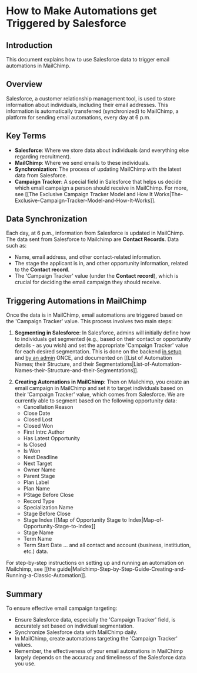 # How to Make Automations get Triggered by Salesforce

## Introduction
This document explains how to use Salesforce data to trigger email automations in MailChimp.

## Overview
Salesforce, a customer relationship management tool, is used to store information about individuals, including their email addresses. This information is automatically transferred (synchronized) to MailChimp, a platform for sending email automations, every day at 6 p.m.

## Key Terms
- **Salesforce**: Where we store data about individuals (and everything else regarding recruitment).
- **MailChimp**: Where we send emails to these individuals.
- **Synchronization**: The process of updating MailChimp with the latest data from Salesforce.
- **Campaign Tracker**: A special field in Salesforce that helps us decide which email campaign a person should receive in MailChimp. For more, see [[The Exclusive Campaign Tracker Model and How It Works|The-Exclusive-Campaign-Tracker-Model-and-How-It-Works]].

## Data Synchronization
Each day, at 6 p.m., information from Salesforce is updated in MailChimp. The data sent from Salesforce to Mailchimp are **Contact Records**. Data such as:
- Name, email address, and other contact-related information.
- The stage the applicant is in, and other opportunity information, related to the **Contact record**.
- The 'Campaign Tracker' value (under the **Contact record**), which is crucial for deciding the email campaign they should receive.

## Triggering Automations in MailChimp
Once the data is in MailChimp, email automations are triggered based on the 'Campaign Tracker' value. This process involves two main steps:
1. **Segmenting in Salesforce**: In Salesforce, admins will initially define how to individuals get segmented (e.g., based on their contact or opportunity details - as you wish) and set the appropriate 'Campaign Tracker' value for each desired segmentation. This is done on the backend [in setup](https://nec.lightning.force.com/lightning/setup/ObjectManager/Contact/FieldsAndRelationships/00NOj0000001X1x/view) and [by an admin](https://help.salesforce.com/s/articleView?id=sf.customize_formulas.htm&type=5) ONCE, and documented on [[List of Automation Names; their Structure, and their Segmentations|List-of-Automation-Names-their-Structure-and-their-Segmentations]].


<!-- Provide link and screenshot -->
<!-- You have to refer to Salesforce How to documentation - I will link -->


2. **Creating Automations in MailChimp**: Then on Mailchimp, you create an email campaign in MailChimp and set it to target individuals based on their 'Campaign Tracker' value, which comes from Salesforce.
We are currently able to segment based on the following opportunity data:
    * Cancellation Reason
    * Close Date
    * Closed Lost
    * Closed Won
    * First Intrc Author
    * Has Latest Opportunity
    * Is Closed
    * Is Won
    * Next Deadline
    * Next Target
    * Owner Name
    * Parent Stage
    * Plan Label
    * Plan Name
    * PStage Before Close
    * Record Type
    * Specialization Name
    * Stage Before Close
    * Stage Index [[Map of Opportunity Stage to Index|Map-of-Opportunity-Stage-to-Index]]
    * Stage Name
    * Term Name
    * Term Start Date
    ... and all contact and account (business, institiution, etc.) data.

For step-by-step instructions on setting up and running an automation on Mailchimp, see [[the guide|Mailchimp-Step-by-Step-Guide-Creating-and-Running-a-Classic-Automation]].

## Summary
To ensure effective email campaign targeting:
- Ensure Salesforce data, especially the 'Campaign Tracker' field, is accurately set based on individual segmentation.
- Synchronize Salesforce data with MailChimp daily.
- In MailChimp, create automations targeting the 'Campaign Tracker' values.
- Remember, the effectiveness of your email automations in MailChimp largely depends on the accuracy and timeliness of the Salesforce data you use.
